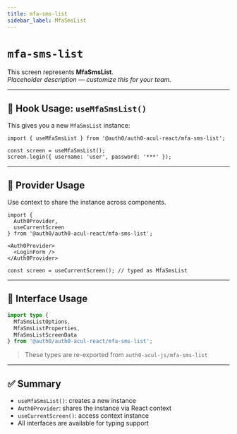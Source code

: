 ```yaml
---
title: mfa-sms-list
sidebar_label: MfaSmsList
---
```


# `mfa-sms-list`

This screen represents **MfaSmsList**.  
_Placeholder description — customize this for your team._

---

## 🔹 Hook Usage: `useMfaSmsList()`

This gives you a new `MfaSmsList` instance:

```tsx
import { useMfaSmsList } from '@auth0/auth0-acul-react/mfa-sms-list';

const screen = useMfaSmsList();
screen.login({ username: 'user', password: '***' });
```

---

## 🔹 Provider Usage

Use context to share the instance across components.

```tsx
import {
  Auth0Provider,
  useCurrentScreen
} from '@auth0/auth0-acul-react/mfa-sms-list';

<Auth0Provider>
  <LoginForm />
</Auth0Provider>
```

```tsx
const screen = useCurrentScreen(); // typed as MfaSmsList
```

---

## 🔹 Interface Usage

```ts
import type {
  MfaSmsListOptions,
  MfaSmsListProperties,
  MfaSmsListScreenData
} from '@auth0/auth0-acul-react/mfa-sms-list';
```

> These types are re-exported from `auth0-acul-js/mfa-sms-list`

---

## ✅ Summary

- `useMfaSmsList()`: creates a new instance
- `Auth0Provider`: shares the instance via React context
- `useCurrentScreen()`: access context instance
- All interfaces are available for typing support

